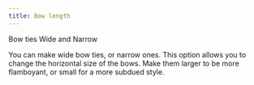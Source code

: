 ```yaml
---
title: Bow length
---
```

Bow ties Wide and Narrow

You can make wide bow ties, or narrow ones. This option allows you to change the horizontal size of the bows. Make
them larger to be more flamboyant, or small for a more subdued style.

